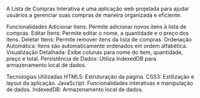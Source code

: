A Lista de Compras Interativa é uma aplicação web projetada para ajudar usuários a gerenciar suas compras de maneira organizada e eficiente.

Funcionalidades
Adicionar Itens: Permite adicionar novos itens à lista de compras.
Editar Itens: Permite editar o nome, a quantidade e o preço dos itens.
Deletar Itens: Permite remover itens da lista de compras.
Ordenação Automática: Itens são automaticamente ordenados em ordem alfabética.
Visualização Detalhada: Exibe colunas para nome do item, quantidade, preço e total.
Persistência de Dados: Utiliza IndexedDB para armazenamento local de dados.


Tecnologias Utilizadas
HTML5: Estruturação da página.
CSS3: Estilização e layout da aplicação.
JavaScript: Funcionalidades interativas e manipulação de dados.
IndexedDB: Armazenamento local de dados.
